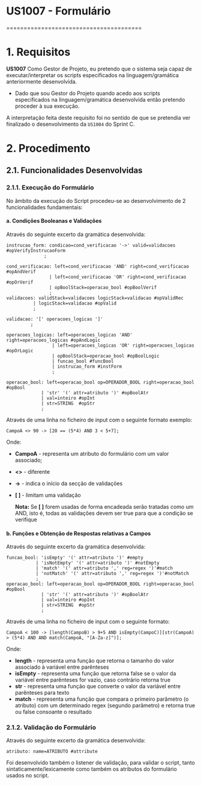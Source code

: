 # US1007 - Formulário

=======================================


# 1. Requisitos

**US1007** Como Gestor de Projeto, eu pretendo que o sistema seja capaz de executar/interpretar os scripts especificados na linguagem/gramática anteriormente desenvolvida.

- Dado que sou Gestor do Projeto quando acedo aos scripts especificados na linguagem/gramática desenvolvida então pretendo proceder à sua execução. 

A interpretação feita deste requisito foi no sentido de que se pretendia ver finalizado o desenvolvimento da `US1004` do Sprint C.

# 2. Procedimento

## 2.1. Funcionalidades Desenvolvidas

### 2.1.1. Execução do Formulário

No âmbito da execução do Script procedeu-se ao desenvolvimento de 2 funcionalidades fundamentais:

#### a.  Condições Booleanas e Validações

Através do seguinte excerto da gramática desenvolvida:  

```
instrucao_form: condicao=cond_verificacao '->' valid=validacoes #opVerifyInstrucaoForm
              ;

cond_verificacao: left=cond_verificacao 'AND' right=cond_verificacao #opAndVerif
                | left=cond_verificacao 'OR' right=cond_verificacao #opOrVerif
                | opBoolStack=operacao_bool #opBoolVerif
                ;
validacoes: validStack=validacoes logicStack=validacao #opValidRec
          | logicStack=validacao #opValid
          ;
          
validacao: '[' operacoes_logicas ']'
         ;
         
operacoes_logicas: left=operacoes_logicas 'AND' right=operacoes_logicas #opAndLogic
                 | left=operacoes_logicas 'OR' right=operacoes_logicas #opOrLogic
                 | opBoolStack=operacao_bool #opBoolLogic
                 | funcao_bool #funcBool
                 | instrucao_form #instForm
                 ;
                 
operacao_bool: left=operacao_bool op=OPERADOR_BOOL right=operacao_bool #opBool
             | 'str' '(' attr=atributo ')' #opBoolAtr
             | val=inteiro #opInt
             | str=STRING  #opStr
             ;
```

Através de uma linha no ficheiro de input com o seguinte formato exemplo:

```
CampoA <> 90 -> [20 == (5*4) AND 3 < 5+7];
```

Onde: 

* **CampoA** - representa um atributo do formulário com um valor associado;

* **<>** - diferente

* **->** - indica o início da secção de validações

* **[ ]** - limitam uma validação

  **Nota:** Se **[ ]** forem usadas de forma encadeada serão tratadas como um AND, isto é, todas as validações devem ser true para que a condição se verifique

#### b. Funções e Obtenção de Respostas relativas a Campos

 Através do seguinte excerto da gramática desenvolvida:  

```
funcao_bool: 'isEmpty' '(' attr=atributo ')' #empty
           | 'isNotEmpty' '(' attr=atributo ')' #notEmpty
           | 'match' '(' attr=atributo ',' reg=regex ')'#match
           | 'notMatch' '(' attr=atributo ',' reg=regex ')'#notMatch
           ;
operacao_bool: left=operacao_bool op=OPERADOR_BOOL right=operacao_bool #opBool
             | 'str' '(' attr=atributo ')' #opBoolAtr
             | val=inteiro #opInt
             | str=STRING  #opStr
             ;
```

Através de uma linha no ficheiro de input com o seguinte formato:

    CampoA < 100 -> [length(CampoB) > 9+5 AND isEmpty(CampoC)][str(CampoA) > (5*4) AND AND match(CampoA, "[A-Za-z]")];
    

Onde:

* **length** - representa uma função que retorna o tamanho do valor associado à variável entre parênteses
* **isEmpty** - representa uma função que retorna false se o valor da variável entre parênteses for vazio, caso contrário retorna true
* **str** - representa uma função que converte o valor da variável entre parênteses para texto
* **match** - representa uma função que compara o primeiro parâmetro (o atributo) com um determinado regex (segundo parâmetro) e retorna true ou false consoante o resultado

### 2.1.2. Validação do Formulário

 Através do seguinte excerto da gramática desenvolvida:  

```
atributo: name=ATRIBUTO #attribute
```

Foi desenvolvido também o listener de validação, para validar o script, tanto sintaticamente/lexicamente como também os atributos do formulário usados no script.